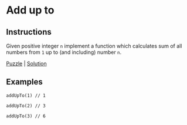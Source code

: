 # Add up to

## Instructions
Given positive integer `n` implement a function which calculates sum of all numbers from `1` up to (and including) number `n`.

[Puzzle](AddUpTo.kt) | [Solution](AddUpToSolution.kt)

## Examples

```
addUpTo(1) // 1

addUpTo(2) // 3

addUpTo(3) // 6
```
